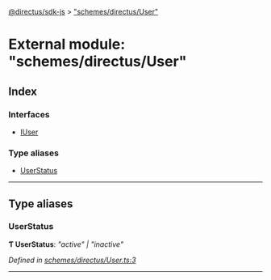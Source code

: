 [@directus/sdk-js](../README.md) > ["schemes/directus/User"](../modules/_schemes_directus_user_.md)

# External module: "schemes/directus/User"

## Index

### Interfaces

* [IUser](../interfaces/_schemes_directus_user_.iuser.md)

### Type aliases

* [UserStatus](_schemes_directus_user_.md#userstatus)

---

## Type aliases

<a id="userstatus"></a>

###  UserStatus

**Ƭ UserStatus**: *"active" \| "inactive"*

*Defined in [schemes/directus/User.ts:3](https://github.com/janbiasi/sdk-js/blob/a08c70e/src/schemes/directus/User.ts#L3)*

___

